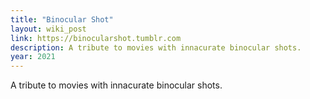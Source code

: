 ```yaml
---
title: "Binocular Shot"
layout: wiki_post
link: https://binocularshot.tumblr.com
description: A tribute to movies with innacurate binocular shots.
year: 2021
---
```

A tribute to movies with innacurate binocular shots.
